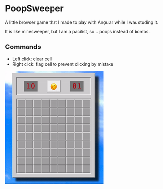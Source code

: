 # PoopSweeper

A little browser game that I made to play with Angular while I was studing it. 

It is like minesweeper, but I am a pacifist, so... poops instead of bombs.

## Commands
- Left click: clear cell
- Right click: flag cell to prevent clicking by mistake

![Gameplay example](/assets/gameplay-demo.gif)
